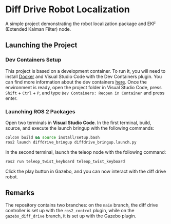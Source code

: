 # Diff Drive Robot Localization

A simple project demonstrating the robot localization package and EKF (Extended Kalman Filter) node.

## Launching the Project

### Dev Containers Setup
This project is based on a development container. To run it, you will need to install [Docker](https://docs.docker.com/get-docker/) and Visual Studio Code with the Dev Containers plugin. You can find more information about the dev containers [here](https://navigation.ros.org/development_guides/devcontainer_docs/index.html). Once the environment is ready, open the project folder in Visual Studio Code, press `Shift` + `Ctrl` + `P`, and type `Dev Containers: Reopen in Container` and press enter.

### Launching ROS 2 Packages

Open two terminals in **Visual Studio Code**. In the first terminal, build, source, and execute the launch bringup with the following commands:

```bash
colcon build && source install/setup.bash
ros2 launch diffdrive_bringup diffdrive_bringup.launch.py
```

In the second terminal, launch the teleop node with the following command:
```bash
ros2 run teleop_twist_keyboard teleop_twist_keyboard
```

Click the play button in Gazebo, and you can now interact with the diff drive robot.

## Remarks
The repository contains two branches: on the `main` branch, the diff drive controller is set up with the `ros2_control` plugin, while on the `gazebo_diff_drive` branch, it is set up with the Gazebo plugin.
